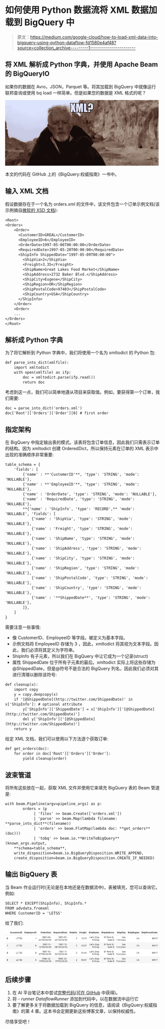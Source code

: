 # 如何使用 Python 数据流将 XML 数据加载到 BigQuery 中

> 原文：<https://medium.com/google-cloud/how-to-load-xml-data-into-bigquery-using-python-dataflow-fd1580e4af48?source=collection_archive---------1----------------------->

## 将 XML 解析成 Python 字典，并使用 Apache Beam 的 BigQueryIO

如果你的数据在 Avro，JSON，Parquet 等。将其加载到 BigQuery 中就像运行联邦查询或使用 bq load 一样简单。但是如果您的数据是 XML 格式的呢？

![](img/e11d31a4e4ca0f261f1abf4aa9280321.png)

本文的代码在 GitHub 上的《BigQuery:权威指南》一书中。

## 输入 XML 文档

假设数据存在于一个名为 orders.xml 的文件中，该文件包含一个订单示例文档(该示例摘自[微软的 XSD 文档](https://docs.microsoft.com/en-us/dotnet/csharp/programming-guide/concepts/linq/sample-xsd-file-customers-and-orders1)):

```
<Root>
<Orders>  
    <Order>  
      <CustomerID>GREAL</CustomerID>  
      <EmployeeID>6</EmployeeID>  
      <OrderDate>1997-05-06T00:00:00</OrderDate>  
      <RequiredDate>1997-05-20T00:00:00</RequiredDate>  
      <ShipInfo ShippedDate="1997-05-09T00:00:00">  
        <ShipVia>2</ShipVia>  
        <Freight>3.35</Freight>  
        <ShipName>Great Lakes Food Market</ShipName>  
        <ShipAddress>2732 Baker Blvd.</ShipAddress>  
        <ShipCity>Eugene</ShipCity>  
        <ShipRegion>OR</ShipRegion>  
        <ShipPostalCode>97403</ShipPostalCode>  
        <ShipCountry>USA</ShipCountry>  
      </ShipInfo>  
    </Order>
    <Order>
    ...
</Orders>
</Root>
```

## 解析成 Python 字典

为了将它解析到 Python 字典中，我们将使用一个名为 xmltodict 的 Python 包:

```
def parse_into_dict(xmlfile):
    import xmltodict
    with open(xmlfile) as ifp:
        doc = xmltodict.parse(ifp.read())
        return doc
```

考虑到这一点，我们可以简单地遵从项目来获取值。例如，要获得第一个订单，我们需要:

```
doc = parse_into_dict('orders.xml')
doc['Root']['Orders']['Order'][0] # first order
```

## 指定架构

在 BigQuery 中指定输出表的模式。该表将包含订单信息，因此我们只需表示订单的结构。因为 xmltodict 创建 OrderedDict，所以保持元素在订单的 XML 表示中出现的准确顺序非常重要:

```
table_schema = {
    'fields': [
        {'name' : **'CustomerID'**, 'type': 'STRING', 'mode': 'NULLABLE'},
        {'name' : **'EmployeeID'**, 'type': 'STRING', 'mode': 'NULLABLE'},
        {'name' : 'OrderDate', 'type': 'STRING', 'mode': 'NULLABLE'},
        {'name' : 'RequiredDate', 'type': 'STRING', 'mode': 'NULLABLE'},
        **{'name' : 'ShipInfo', 'type': 'RECORD',** 'mode': 'NULLABLE', 'fields': [
            {'name' : 'ShipVia', 'type': 'STRING', 'mode': 'NULLABLE'},
            {'name' : 'Freight', 'type': 'STRING', 'mode': 'NULLABLE'},
            {'name' : 'ShipName', 'type': 'STRING', 'mode': 'NULLABLE'},
            {'name' : 'ShipAddress', 'type': 'STRING', 'mode': 'NULLABLE'},
            {'name' : 'ShipCity', 'type': 'STRING', 'mode': 'NULLABLE'},
            {'name' : 'ShipRegion', 'type': 'STRING', 'mode': 'NULLABLE'},
            {'name' : 'ShipPostalCode', 'type': 'STRING', 'mode': 'NULLABLE'},
            {'name' : 'ShipCountry', 'type': 'STRING', 'mode': 'NULLABLE'},
            {'name' : '**ShippedDate**', 'type': 'STRING', 'mode': 'NULLABLE'},
        ]},
    ]
}
```

需要注意一些事情:

*   像 CustomerID、EmployeeID 等字段。被定义为基本字段。
*   示例文档将 EmployeeID 存储为 <employeeid>3</employeeid> ，因此，xmltodict 将其视为文本字段。因此，我们必须将其定义为字符串。
*   ShipInfo 有子元素，所以我们在 BigQuery 中让它成为一个记录(struct)
*   属性 ShippedDate 位于所有子元素的最后。xmltodict 实际上将这些存储为\@ShippedDate，但是@符号不是合法的 BigQuery 列名，因此我们必须对其进行清理以删除该符号:

```
def cleanup(x):
    import copy
    y = copy.deepcopy(x)
    if '[@ShippedDate](http://twitter.com/ShippedDate)' in x['ShipInfo']: # optional attribute
        y['ShipInfo']['ShippedDate'] = x['ShipInfo']['[@ShippedDate](http://twitter.com/ShippedDate)']
        del y['ShipInfo']['[@ShippedDate](http://twitter.com/ShippedDate)']
    return y
```

给定 XML 文档，我们可以使用以下方法逐个获取订单:

```
def get_orders(doc):
    for order in doc['Root']['Orders']['Order']:
        yield cleanup(order)
```

## 波束管道

将所有这些放在一起，获取 XML 文件并使用它来填充 BigQuery 表的 Beam 管道是:

```
with beam.Pipeline(argv=pipeline_args) as p:
        orders = (p 
             | 'files' >> beam.Create(['orders.xml'])
             | 'parse' >> beam.Map(lambda filename: **parse_into_dict**(filename))
             | 'orders' >> beam.FlatMap(lambda doc: **get_orders**(doc)))
             | 'tobq' >> beam.io.**WriteToBigQuery**(known_args.output,
    **schema=table_schema**,                  
    write_disposition=beam.io.BigQueryDisposition.WRITE_APPEND, 
    create_disposition=beam.io.BigQueryDisposition.CREATE_IF_NEEDED)
```

## 输出 BigQuery 表

当 Beam 作业运行时(无论是在本地还是在数据流中)，表被填充，您可以查询它。例如:

```
SELECT * EXCEPT(ShipInfo), ShipInfo.* 
FROM advdata.fromxml 
WHERE CustomerID = 'LETSS'
```

给了我们:

![](img/da0e149ee69a3ee4b6cb04eab7eba726.png)

## 后续步骤

1.  在 AI 平台笔记本中尝试[完整代码(可在 GitHub](https://github.com/GoogleCloudPlatform/bigquery-oreilly-book/blob/master/blogs/xmlload/xmlload.ipynb) 中获得)。
2.  将 *- runner DataflowRunner* 添加到代码中，以在数据流中运行它
3.  要了解更多关于将数据加载到 BigQuery 的信息，请阅读《BigQuery:权威指南》的第 4 章。这本书会定期更新这些博客文章，以保持权威性。

尽情享受吧！